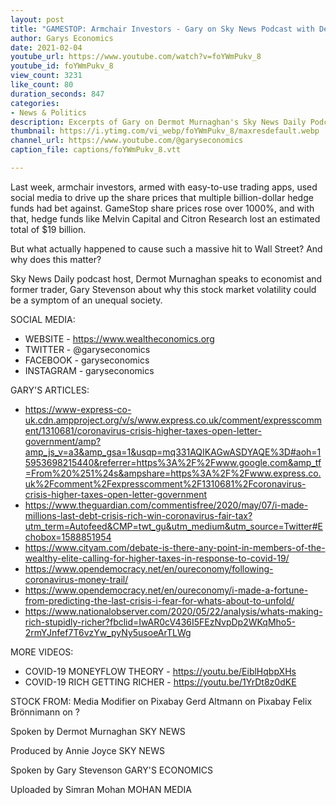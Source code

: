 ```yaml
---
layout: post
title: "GAMESTOP: Armchair Investors - Gary on Sky News Podcast with Dermot Murnaghan"
author: Garys Economics
date: 2021-02-04
youtube_url: https://www.youtube.com/watch?v=foYWmPukv_8
youtube_id: foYWmPukv_8
view_count: 3231
like_count: 80
duration_seconds: 847
categories:
- News & Politics
description: Excerpts of Gary on Dermot Murnaghan's Sky News Daily Podcast Broadcast on 04/02/2021 & uploaded with permission from Sky News SKY'S WEBSITE: https://news.sky.com/ SKY'S YOUTUBE CHANNEL: http://www.youtube.com/skynews​ FULL SKY NEWS DAILY PODCAST: https://news.sky.com/story/gamestop-how-armchair-investors-are-leading-the-war-against-wall-street-12207814 SKY NEWS DAILY PODCAST DESCRIPTION: The stock market frenzy surrounding videogame store, GameStop seemed to come out of nowhere.
thumbnail: https://i.ytimg.com/vi_webp/foYWmPukv_8/maxresdefault.webp
channel_url: https://www.youtube.com/@garyseconomics
caption_file: captions/foYWmPukv_8.vtt

---
```


Last week, armchair investors, armed with easy-to-use trading apps, used social media to drive up the share prices that multiple billion-dollar hedge funds had bet against. GameStop share prices rose over 1000%, and with that, hedge funds like Melvin Capital and Citron Research lost an estimated total of $19 billion.

But what actually happened to cause such a massive hit to Wall Street? And why does this matter?

Sky News Daily podcast host, Dermot Murnaghan speaks to economist and former trader, Gary Stevenson about why this stock market volatility could be a symptom of an unequal society.



SOCIAL MEDIA:
- WEBSITE - https://www.wealtheconomics.org
- TWITTER - @garyseconomics
- FACEBOOK - garyseconomics
- INSTAGRAM - garyseconomics


GARY'S ARTICLES:
- https://www-express-co-uk.cdn.ampproject.org/v/s/www.express.co.uk/comment/expresscomment/1310681/coronavirus-crisis-higher-taxes-open-letter-government/amp?amp_js_v=a3&amp_gsa=1&usqp=mq331AQIKAGwASDYAQE%3D#aoh=15953698215440&referrer=https%3A%2F%2Fwww.google.com&amp_tf=From%20%251%24s&ampshare=https%3A%2F%2Fwww.express.co.uk%2Fcomment%2Fexpresscomment%2F1310681%2Fcoronavirus-crisis-higher-taxes-open-letter-government
- https://www.theguardian.com/commentisfree/2020/may/07/i-made-millions-last-debt-crisis-rich-win-coronavirus-fair-tax?utm_term=Autofeed&CMP=twt_gu&utm_medium&utm_source=Twitter#Echobox=1588851954
- https://www.cityam.com/debate-is-there-any-point-in-members-of-the-wealthy-elite-calling-for-higher-taxes-in-response-to-covid-19/
- https://www.opendemocracy.net/en/oureconomy/following-coronavirus-money-trail/
- https://www.opendemocracy.net/en/oureconomy/i-made-a-fortune-from-predicting-the-last-crisis-i-fear-for-whats-about-to-unfold/
- https://www.nationalobserver.com/2020/05/22/analysis/whats-making-rich-stupidly-richer?fbclid=IwAR0cV436I5FEzNvpDp2WKqMho5-2rmYJnfef7T6vzYw_pyNy5usoeArTLWg


MORE VIDEOS:
- COVID-19 MONEYFLOW THEORY - https://youtu.be/EiblHqbpXHs
- COVID-19 RICH GETTING RICHER - https://youtu.be/1YrDt8z0dKE



STOCK FROM:
Media Modifier on Pixabay
Gerd Altmann on Pixabay
Felix Brönnimann on ?


Spoken by Dermot Murnaghan
SKY NEWS


Produced by Annie Joyce
SKY NEWS


Spoken by Gary Stevenson
GARY'S ECONOMICS


Uploaded by Simran Mohan 
MOHAN MEDIA
